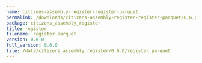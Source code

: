 ```yaml
---
name: citizens-assembly-register-register-parquet
permalink: /downloads/citizens-assembly-register-register-parquet/0_6_0
package: citizens_assembly_register
title: register
filename: register.parquet
version: 0.6.0
full_version: 0.6.0
file: /data/citizens_assembly_register/0.6.0/register.parquet
---
```

